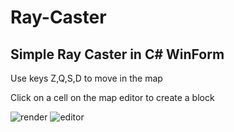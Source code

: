 # Ray-Caster
Simple Ray Caster in C# WinForm
-------------

Use keys Z,Q,S,D to move in the map

Click on a cell on the map editor to create a block

![render](https://cloud.githubusercontent.com/assets/8069826/11382391/dd8a009e-9301-11e5-8eed-4faed5e0fb86.PNG)
![editor](https://cloud.githubusercontent.com/assets/8069826/11382398/e695d6ae-9301-11e5-983e-1676f9566178.PNG)

